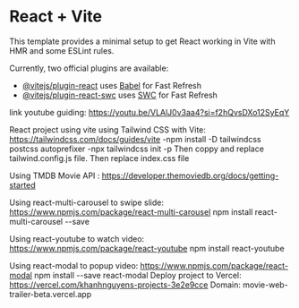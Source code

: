 # React + Vite

This template provides a minimal setup to get React working in Vite with HMR and some ESLint rules.

Currently, two official plugins are available:

- [@vitejs/plugin-react](https://github.com/vitejs/vite-plugin-react/blob/main/packages/plugin-react/README.md) uses [Babel](https://babeljs.io/) for Fast Refresh
- [@vitejs/plugin-react-swc](https://github.com/vitejs/vite-plugin-react-swc) uses [SWC](https://swc.rs/) for Fast Refresh





link youtube guiding: https://youtu.be/VLAlJ0v3aa4?si=f2hQvsDXo12SyEqY

React project using vite
using Tailwind CSS with Vite: https://tailwindcss.com/docs/guides/vite
    -npm install -D tailwindcss postcss autoprefixer
    -npx tailwindcss init -p
    Then coppy and replace tailwind.config.js file.
    Then replace index.css file

Using TMDB Movie API : https://developer.themoviedb.org/docs/getting-started

Using react-multi-carousel to swipe slide: https://www.npmjs.com/package/react-multi-carousel
    npm install react-multi-carousel --save

Using react-youtube to watch video: https://www.npmjs.com/package/react-youtube
    npm install react-youtube

Using react-modal to popup video: https://www.npmjs.com/package/react-modal
    npm install --save react-modal
 Deploy project to Vercel: https://vercel.com/khanhnguyens-projects-3e2e9cce
 Domain: movie-web-trailer-beta.vercel.app

